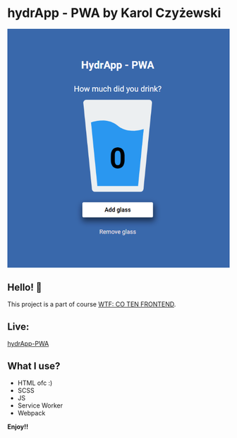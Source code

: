 # hydrApp - PWA by Karol Czyżewski

![Photo of hydrApp](/photo-hydrApp.png)

## Hello! 👋

This project is a part of course [WTF: CO TEN FRONTEND](https://cotenfrontend.pl).

## Live:

[hydrApp-PWA](https://karol-czyzewski.github.io/hydrApp-PWA/)

## What I use?

- HTML ofc :)
- SCSS
- JS
- Service Worker
- Webpack

**Enjoy!!**
